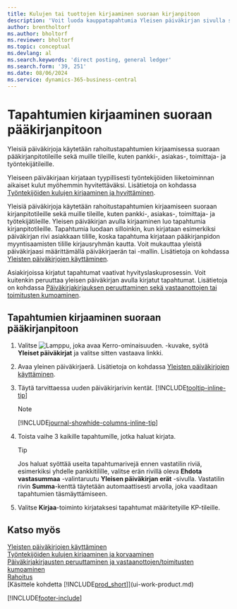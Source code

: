 ```yaml
---
title: Kulujen tai tuottojen kirjaaminen suoraan kirjanpitoon
description: 'Voit luoda kauppatapahtumia Yleisen päiväkirjan sivulla sellaisia liiketoimintatoimintoja varten, joihin ei sisälly asiakirjaa.'
author: brentholtorf
ms.author: bholtorf
ms.reviewer: bholtorf
ms.topic: conceptual
ms.devlang: al
ms.search.keywords: 'direct posting, general ledger'
ms.search.form: '39, 251'
ms.date: 08/06/2024
ms.service: dynamics-365-business-central
---
```


# <a name="post-transactions-directly-to-the-general-ledger"></a>Tapahtumien kirjaaminen suoraan pääkirjanpitoon

Yleisiä päiväkirjoja käytetään rahoitustapahtumien kirjaamisessa suoraan pääkirjanpitotileille sekä muille tileille, kuten pankki-, asiakas-, toimittaja- ja työntekijätileille.  

Yleiseen päiväkirjaan kirjataan tyypillisesti työntekijöiden liiketoiminnan aikaiset kulut myöhemmin hyvitettäväksi. Lisätietoja on kohdassa [Työntekijöiden kulujen kirjaaminen ja hyvittäminen](finance-how-record-reimburse-employee-expenses.md).

Yleisiä päiväkirjoja käytetään rahoitustapahtumien kirjaamiseen suoraan kirjanpitotileille sekä muille tileille, kuten pankki-, asiakas-, toimittaja- ja työtekijätileille. Yleisen päiväkirjan avulla kirjaaminen luo tapahtumia kirjanpitotileille. Tapahtumia luodaan silloinkin, kun kirjataan esimerkiksi päiväkirjan rivi asiakkaan tilille, koska tapahtuma kirjataan pääkirjanpidon myyntisaamisten tilille kirjausryhmän kautta. Voit mukauttaa yleistä päiväkirjaasi määrittämällä päiväkirjaerän tai -mallin. Lisätietoja on kohdassa [Yleisten päiväkirjojen käyttäminen](ui-work-general-journals.md).

Asiakirjoissa kirjatut tapahtumat vaativat hyvityslaskuprosessin. Voit kuitenkin peruuttaa yleisen päiväkirjan avulla kirjatut tapahtumat. Lisätietoja on kohdassa [Päiväkirjakirjauksen peruuttaminen sekä vastaanottojen tai toimitusten kumoaminen](finance-how-reverse-journal-posting.md).

## <a name="to-post-a-transaction-directly-to-a-general-ledger-account"></a>Tapahtumien kirjaaminen suoraan pääkirjanpitoon

1. Valitse ![Lamppu, joka avaa Kerro-ominaisuuden.](media/ui-search/search_small.png "Kerro, mitä haluat tehdä") -kuvake, syötä **Yleiset päiväkirjat** ja valitse sitten vastaava linkki.
2. Avaa yleinen päiväkirjaerä. Lisätietoja on kohdassa [Yleisten päiväkirjojen käyttäminen](ui-work-general-journals.md).
3. Täytä tarvittaessa uuden päiväkirjarivin kentät. [!INCLUDE[tooltip-inline-tip](includes/tooltip-inline-tip_md.md)]

    > [!NOTE]
    > [!INCLUDE[journal-showhide-columns-inline-tip](includes/journal-showhide-columns-inline-tip.md)]
4. Toista vaihe 3 kaikille tapahtumille, jotka haluat kirjata.

    > [!TIP]  
    > Jos haluat syöttää useita tapahtumarivejä ennen vastatilin riviä, esimerkiksi yhdelle pankkitilille, valitse erän rivillä oleva **Ehdota vastasummaa** -valintaruutu **Yleisen päiväkirjan erät** -sivulla. Vastatilin rivin **Summa**-kenttä täytetään automaattisesti arvolla, joka vaaditaan tapahtumien täsmäyttämiseen.
5. Valitse **Kirjaa**-toiminto kirjataksesi tapahtumat määritetyille KP-tileille.

## <a name="see-also"></a>Katso myös

[Yleisten päiväkirjojen käyttäminen](ui-work-general-journals.md)    
[Työntekijöiden kulujen kirjaaminen ja korvaaminen](finance-how-record-reimburse-employee-expenses.md)    
[Päiväkirjakirjausten peruuttaminen ja vastaanottojen/toimitusten kumoaminen](finance-how-reverse-journal-posting.md)    
[Rahoitus](finance.md)    
[Käsittele kohdetta [!INCLUDE[prod_short](includes/prod_short.md)]](ui-work-product.md)  

[!INCLUDE[footer-include](includes/footer-banner.md)]
